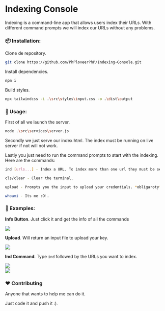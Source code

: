 # Indexing Console

Indexing is a command-line app that allows users index their URLs.  With different command prompts we will index our URLs without any problems.

### 📦 Installation:

Clone de repository.

```bash
git clone https://github.com/PhPloveerPhP/Indexing-Console.git
```

Install dependencies.

```bash
npm i
```

Build styles.

```bash
npx tailwindcss -i .\src\styles\input.css -o .\dist\output
```

### 📄 Usage:

First of all we launch the server.

```bash
node .\src\services\server.js
```

Secondly we just serve our index.html.  The index must be running on live server if not will not work.

Lastly you just need to run the command prompts to start with the indexing. Here are the commands:

```bash
ind [urls...] - Index a URL. To index more than one url they must be separated by spaces. 

cls/clear - Clear the terminal.

upload - Prompts you the input to upload your credentials. *obligaroty*

whoami - Its me :O!.
```

### :eyes: Examples:

**Info Button**. Just click it and get the info of all the commands

<div style>
    <img src="https://i.imgur.com/8DFMFZh.png" />
</div>

**Upload**. Will return an input file to upload your key.

<div>
    <img src="https://i.imgur.com/3xvuvOR.png" />
</div>

**Ind Command**. Type `ind` followed by the URLs you want to index.

<div>
    <img src="https://i.imgur.com/Tpsd8jS.png" />
</div>

<div>
    <img src="https://i.imgur.com/cSv1ePx.png" />
</div>



### :heart: Contributing

Anyone that wants to help me can do it.

 Just code it and push it :).
